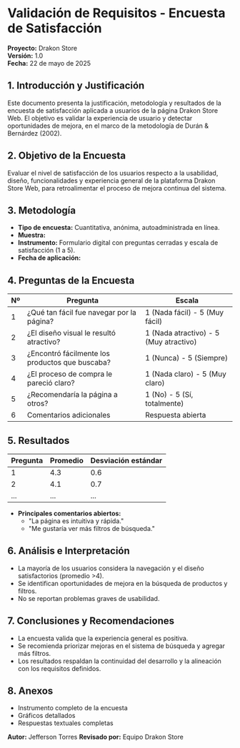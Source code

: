 # Validación de Requisitos - Encuesta de Satisfacción

**Proyecto:** Drakon Store  
**Versión:** 1.0  
**Fecha:** 22 de mayo de 2025

## 1. Introducción y Justificación

Este documento presenta la justificación, metodología y resultados de la encuesta de satisfacción aplicada a usuarios de la página Drakon Store Web. El objetivo es validar la experiencia de usuario y detectar oportunidades de mejora, en el marco de la metodología de Durán & Bernárdez (2002).

## 2. Objetivo de la Encuesta

Evaluar el nivel de satisfacción de los usuarios respecto a la usabilidad, diseño, funcionalidades y experiencia general de la plataforma Drakon Store Web, para retroalimentar el proceso de mejora continua del sistema.

## 3. Metodología

- **Tipo de encuesta:** Cuantitativa, anónima, autoadministrada en línea.
- **Muestra:** 
- **Instrumento:** Formulario digital con preguntas cerradas y escala de satisfacción (1 a 5).
- **Fecha de aplicación:** 

## 4. Preguntas de la Encuesta

| Nº | Pregunta | Escala |
|----|----------|--------|
| 1  | ¿Qué tan fácil fue navegar por la página? | 1 (Nada fácil) - 5 (Muy fácil) |
| 2  | ¿El diseño visual le resultó atractivo? | 1 (Nada atractivo) - 5 (Muy atractivo) |
| 3  | ¿Encontró fácilmente los productos que buscaba? | 1 (Nunca) - 5 (Siempre) |
| 4  | ¿El proceso de compra le pareció claro? | 1 (Nada claro) - 5 (Muy claro) |
| 5  | ¿Recomendaría la página a otros? | 1 (No) - 5 (Sí, totalmente) |
| 6  | Comentarios adicionales | Respuesta abierta |

## 5. Resultados


| Pregunta | Promedio | Desviación estándar |
|----------|----------|---------------------|
| 1        | 4.3      | 0.6                 |
| 2        | 4.1      | 0.7                 |
| ...      | ...      | ...                 |

- **Principales comentarios abiertos:**
  - "La página es intuitiva y rápida."
  - "Me gustaría ver más filtros de búsqueda."

## 6. Análisis e Interpretación

- La mayoría de los usuarios considera la navegación y el diseño satisfactorios (promedio >4).
- Se identifican oportunidades de mejora en la búsqueda de productos y filtros.
- No se reportan problemas graves de usabilidad.

## 7. Conclusiones y Recomendaciones

- La encuesta valida que la experiencia general es positiva.
- Se recomienda priorizar mejoras en el sistema de búsqueda y agregar más filtros.
- Los resultados respaldan la continuidad del desarrollo y la alineación con los requisitos definidos.

## 8. Anexos

- Instrumento completo de la encuesta 
- Gráficos detallados
- Respuestas textuales completas 

**Autor:** Jefferson Torres
**Revisado por:** Equipo Drakon Store
